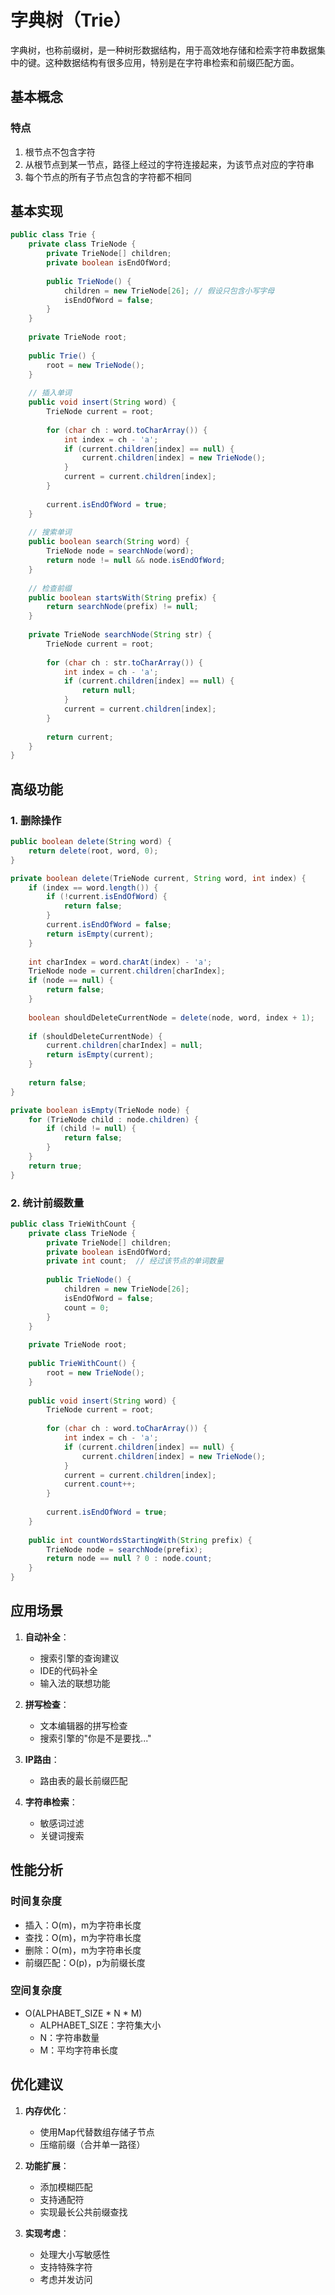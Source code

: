 # 字典树（Trie）

字典树，也称前缀树，是一种树形数据结构，用于高效地存储和检索字符串数据集中的键。这种数据结构有很多应用，特别是在字符串检索和前缀匹配方面。

## 基本概念

### 特点
1. 根节点不包含字符
2. 从根节点到某一节点，路径上经过的字符连接起来，为该节点对应的字符串
3. 每个节点的所有子节点包含的字符都不相同

## 基本实现

```java
public class Trie {
    private class TrieNode {
        private TrieNode[] children;
        private boolean isEndOfWord;
        
        public TrieNode() {
            children = new TrieNode[26]; // 假设只包含小写字母
            isEndOfWord = false;
        }
    }
    
    private TrieNode root;
    
    public Trie() {
        root = new TrieNode();
    }
    
    // 插入单词
    public void insert(String word) {
        TrieNode current = root;
        
        for (char ch : word.toCharArray()) {
            int index = ch - 'a';
            if (current.children[index] == null) {
                current.children[index] = new TrieNode();
            }
            current = current.children[index];
        }
        
        current.isEndOfWord = true;
    }
    
    // 搜索单词
    public boolean search(String word) {
        TrieNode node = searchNode(word);
        return node != null && node.isEndOfWord;
    }
    
    // 检查前缀
    public boolean startsWith(String prefix) {
        return searchNode(prefix) != null;
    }
    
    private TrieNode searchNode(String str) {
        TrieNode current = root;
        
        for (char ch : str.toCharArray()) {
            int index = ch - 'a';
            if (current.children[index] == null) {
                return null;
            }
            current = current.children[index];
        }
        
        return current;
    }
}
```

## 高级功能

### 1. 删除操作

```java
public boolean delete(String word) {
    return delete(root, word, 0);
}

private boolean delete(TrieNode current, String word, int index) {
    if (index == word.length()) {
        if (!current.isEndOfWord) {
            return false;
        }
        current.isEndOfWord = false;
        return isEmpty(current);
    }
    
    int charIndex = word.charAt(index) - 'a';
    TrieNode node = current.children[charIndex];
    if (node == null) {
        return false;
    }
    
    boolean shouldDeleteCurrentNode = delete(node, word, index + 1);
    
    if (shouldDeleteCurrentNode) {
        current.children[charIndex] = null;
        return isEmpty(current);
    }
    
    return false;
}

private boolean isEmpty(TrieNode node) {
    for (TrieNode child : node.children) {
        if (child != null) {
            return false;
        }
    }
    return true;
}
```

### 2. 统计前缀数量

```java
public class TrieWithCount {
    private class TrieNode {
        private TrieNode[] children;
        private boolean isEndOfWord;
        private int count;  // 经过该节点的单词数量
        
        public TrieNode() {
            children = new TrieNode[26];
            isEndOfWord = false;
            count = 0;
        }
    }
    
    private TrieNode root;
    
    public TrieWithCount() {
        root = new TrieNode();
    }
    
    public void insert(String word) {
        TrieNode current = root;
        
        for (char ch : word.toCharArray()) {
            int index = ch - 'a';
            if (current.children[index] == null) {
                current.children[index] = new TrieNode();
            }
            current = current.children[index];
            current.count++;
        }
        
        current.isEndOfWord = true;
    }
    
    public int countWordsStartingWith(String prefix) {
        TrieNode node = searchNode(prefix);
        return node == null ? 0 : node.count;
    }
}
```

## 应用场景

1. **自动补全**：
   - 搜索引擎的查询建议
   - IDE的代码补全
   - 输入法的联想功能

2. **拼写检查**：
   - 文本编辑器的拼写检查
   - 搜索引擎的"你是不是要找..."

3. **IP路由**：
   - 路由表的最长前缀匹配

4. **字符串检索**：
   - 敏感词过滤
   - 关键词搜索

## 性能分析

### 时间复杂度
- 插入：O(m)，m为字符串长度
- 查找：O(m)，m为字符串长度
- 删除：O(m)，m为字符串长度
- 前缀匹配：O(p)，p为前缀长度

### 空间复杂度
- O(ALPHABET_SIZE * N * M)
  - ALPHABET_SIZE：字符集大小
  - N：字符串数量
  - M：平均字符串长度

## 优化建议

1. **内存优化**：
   - 使用Map代替数组存储子节点
   - 压缩前缀（合并单一路径）

2. **功能扩展**：
   - 添加模糊匹配
   - 支持通配符
   - 实现最长公共前缀查找

3. **实现考虑**：
   - 处理大小写敏感性
   - 支持特殊字符
   - 考虑并发访问